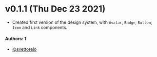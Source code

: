 # v0.1.1 (Thu Dec 23 2021)

- Created first version of the design system, with `Avatar`, `Badge`, `Button`, `Icon` and `Link` components.

#### Authors: 1

- [@svettorelo](https://github.com/svettorelo)
